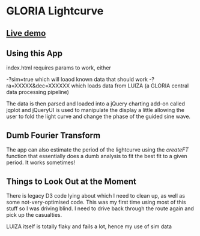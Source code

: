 # GLORIA Lightcurve

## [Live demo](http://gloria-dev.s3.amazonaws.com/lightcurve/luiza/index.html?sim=true)

## Using this App

index.html requires params to work, either

-?sim=true which will loaod known data that should work
-?ra=XXXXX&dec=XXXXXX which loads data from LUIZA (a GLORIA central data processing pipeline)

The data is then parsed and loaded into a jQuery charting add-on called jqplot and jQueryUI is used to manipulate the display a little allowing the user to fold the light curve and change the phase of the guided sine wave.

## Dumb Fourier Transform

The app can also estimate the period of the lightcurve using the _createFT_ function that essentially does a dumb analysis to fit the best fit to a given period. It works sometimes!

## Things to Look Out at the Moment

There is legacy D3 code lying about which I need to clean up, as well as some not-very-optimised code. This was my first time using most of this stuff so I was driving blind. I need to drive back through the route again and pick up the casualties.

LUIZA itself is totally flaky and fails a lot, hence my use of sim data